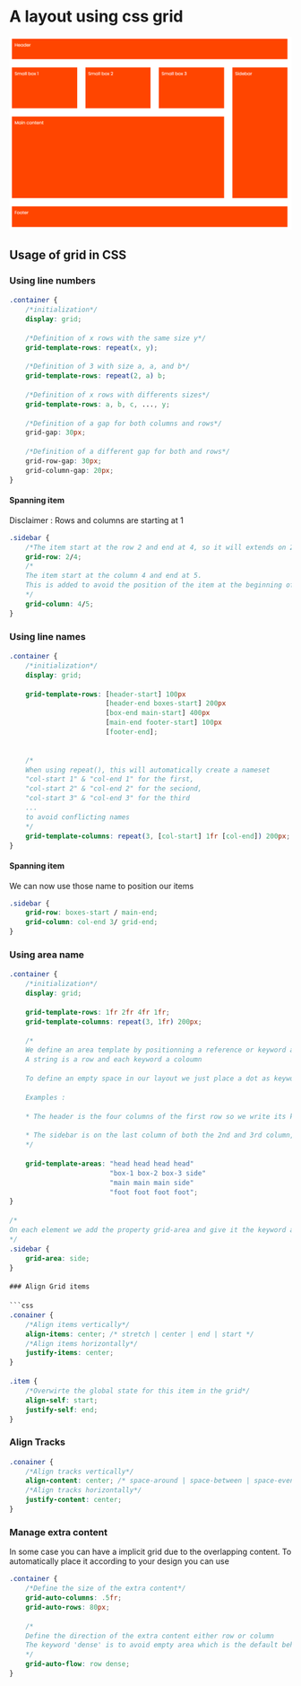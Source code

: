 # A layout using css grid

![Result](https://github.com/fotsoclaude/grid-example/blob/main/result.png)

## Usage of grid in CSS

### Using line numbers

```css
.container {
    /*initialization*/
    display: grid;

    /*Definition of x rows with the same size y*/
    grid-template-rows: repeat(x, y);

    /*Definition of 3 with size a, a, and b*/
    grid-template-rows: repeat(2, a) b;

    /*Definition of x rows with differents sizes*/
    grid-template-rows: a, b, c, ..., y;

    /*Definition of a gap for both columns and rows*/
    grid-gap: 30px;

    /*Definition of a different gap for both and rows*/
    grid-row-gap: 30px;
    grid-column-gap: 20px;
}
```

#### Spanning item
Disclaimer : Rows and columns are starting at 1
```css
.sidebar {
    /*The item start at the row 2 and end at 4, so it will extends on 2 rows*/
    grid-row: 2/4;
    /*
    The item start at the column 4 and end at 5. 
    This is added to avoid the position of the item at the beginning of the row
    */
    grid-column: 4/5;
}
```

### Using line names
```css
.container {
    /*initialization*/
    display: grid;

    grid-template-rows: [header-start] 100px 
                        [header-end boxes-start] 200px 
                        [box-end main-start] 400px
                        [main-end footer-start] 100px
                        [footer-end];


    /*
    When using repeat(), this will automatically create a nameset 
    "col-start 1" & "col-end 1" for the first,
    "col-start 2" & "col-end 2" for the seciond,
    "col-start 3" & "col-end 3" for the third 
    ...
    to avoid conflicting names
    */
    grid-template-columns: repeat(3, [col-start] 1fr [col-end]) 200px;
}

```

#### Spanning item
We can now use those name to position our items
```css
.sidebar {
    grid-row: boxes-start / main-end;
    grid-column: col-end 3/ grid-end;
}
```

### Using area name
```css
.container {
    /*initialization*/
    display: grid;

    grid-template-rows: 1fr 2fr 4fr 1fr;
    grid-template-columns: repeat(3, 1fr) 200px;

    /*
    We define an area template by positionning a reference or keyword according to the area position
    A string is a row and each keyword a coloumn

    To define an empty space in our layout we just place a dot as keyword

    Examples : 
    
    * The header is the four columns of the first row so we write its keyword 4 times in the first string which represents the first row
    
    * The sidebar is on the last column of both the 2nd and 3rd column, so we write its keyword twice at the end of both the 2nd and 3rd string.
    */

    grid-template-areas: "head head head head"
                         "box-1 box-2 box-3 side"
                         "main main main side"
                         "foot foot foot foot";
}

/*
On each element we add the property grid-area and give it the keyword according to the positon in our template
*/
.sidebar {
    grid-area: side;
}

### Align Grid items

```css
.conainer {
    /*Align items vertically*/
    align-items: center; /* stretch | center | end | start */
    /*Align items horizontally*/
    justify-items: center;
}

.item {
    /*Overwirte the global state for this item in the grid*/
    align-self: start;
    justify-self: end;
}

```

### Align Tracks

```css
.conainer {
    /*Align tracks vertically*/
    align-content: center; /* space-around | space-between | space-evently | center | end | start */
    /*Align tracks horizontally*/
    justify-content: center;
}

```

### Manage extra content

In some case you can have a implicit grid due to the overlapping content. To automatically place it according to your design you can use 

```css
.container {
    /*Define the size of the extra content*/
    grid-auto-columns: .5fr;
    grid-auto-rows: 80px;

    /*
    Define the direction of the extra content either row or column 
    The keyword 'dense' is to avoid empty area which is the default behavior
    */
    grid-auto-flow: row dense; 
}

```
